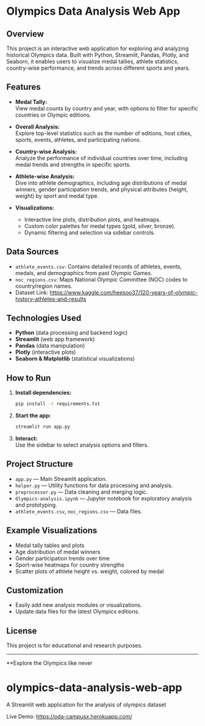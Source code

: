 # Olympics Data Analysis Web App

## Overview

This project is an interactive web application for exploring and analyzing historical Olympics data. Built with Python, Streamlit, Pandas, Plotly, and Seaborn, it enables users to visualize medal tallies, athlete statistics, country-wise performance, and trends across different sports and years.

## Features

- **Medal Tally:**  
  View medal counts by country and year, with options to filter for specific countries or Olympic editions.

- **Overall Analysis:**  
  Explore top-level statistics such as the number of editions, host cities, sports, events, athletes, and participating nations.

- **Country-wise Analysis:**  
  Analyze the performance of individual countries over time, including medal trends and strengths in specific sports.

- **Athlete-wise Analysis:**  
  Dive into athlete demographics, including age distributions of medal winners, gender participation trends, and physical attributes (height, weight) by sport and medal type.

- **Visualizations:**  
  - Interactive line plots, distribution plots, and heatmaps.
  - Custom color palettes for medal types (gold, silver, bronze).
  - Dynamic filtering and selection via sidebar controls.

## Data Sources

- `athlete_events.csv`: Contains detailed records of athletes, events, medals, and demographics from past Olympic Games.
- `noc_regions.csv`: Maps National Olympic Committee (NOC) codes to country/region names.
- Dataset Link: https://www.kaggle.com/heesoo37/120-years-of-olympic-history-athletes-and-results


## Technologies Used

- **Python** (data processing and backend logic)
- **Streamlit** (web app framework)
- **Pandas** (data manipulation)
- **Plotly** (interactive plots)
- **Seaborn & Matplotlib** (statistical visualizations)

## How to Run

1. **Install dependencies:**
   ```bash
   pip install -r requirements.txt
   ```
2. **Start the app:**
   ```bash
   streamlit run app.py
   ```
3. **Interact:**  
   Use the sidebar to select analysis options and filters.

## Project Structure

- `app.py` — Main Streamlit application.
- `helper.py` — Utility functions for data processing and analysis.
- `preprocessor.py` — Data cleaning and merging logic.
- `Olympics-analysis.ipynb` — Jupyter notebook for exploratory analysis and prototyping.
- `athlete_events.csv`, `noc_regions.csv` — Data files.

## Example Visualizations

- Medal tally tables and plots
- Age distribution of medal winners
- Gender participation trends over time
- Sport-wise heatmaps for country strengths
- Scatter plots of athlete height vs. weight, colored by medal

## Customization

- Easily add new analysis modules or visualizations.
- Update data files for the latest Olympics editions.

## License

This project is for educational and research purposes.

---

**Explore the Olympics like never

# olympics-data-analysis-web-app
A Streamlit web application for the analysis of olympics dataset






Live Demo: https://oda-campusx.herokuapp.com/
